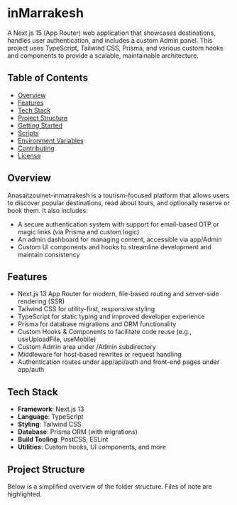# inMarrakesh

A Next.js 15 (App Router) web application that showcases destinations, handles user authentication, and includes a custom Admin panel. This project uses TypeScript, Tailwind CSS, Prisma, and various custom hooks and components to provide a scalable, maintainable architecture.

## Table of Contents
- [Overview](#overview)
- [Features](#features)
- [Tech Stack](#tech-stack)
- [Project Structure](#project-structure)
- [Getting Started](#getting-started)
- [Scripts](#scripts)
- [Environment Variables](#environment-variables)
- [Contributing](#contributing)
- [License](#license)

## Overview
Anasaitzouinet-inmarrakesh is a tourism-focused platform that allows users to discover popular destinations, read about tours, and optionally reserve or book them. It also includes:

- A secure authentication system with support for email-based OTP or magic links (via Prisma and custom logic)
- An admin dashboard for managing content, accessible via app/Admin
- Custom UI components and hooks to streamline development and maintain consistency

## Features
- Next.js 13 App Router for modern, file-based routing and server-side rendering (SSR)
- Tailwind CSS for utility-first, responsive styling
- TypeScript for static typing and improved developer experience
- Prisma for database migrations and ORM functionality
- Custom Hooks & Components to facilitate code reuse (e.g., useUploadFile, useMobile)
- Custom Admin area under /Admin subdirectory
- Middleware for host-based rewrites or request handling
- Authentication routes under app/api/auth and front-end pages under app/auth

## Tech Stack
- **Framework**: Next.js 13
- **Language**: TypeScript
- **Styling**: Tailwind CSS
- **Database**: Prisma ORM (with migrations)
- **Build Tooling**: PostCSS, ESLint
- **Utilities**: Custom hooks, UI components, and more

## Project Structure
Below is a simplified overview of the folder structure. Files of note are highlighted.